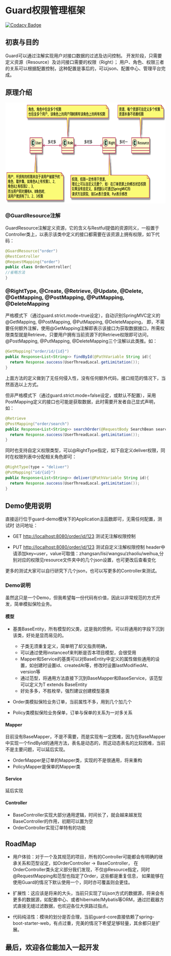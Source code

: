  # Guard权限管理框架

[![Codacy Badge](https://api.codacy.com/project/badge/Grade/a09d978f648643648f9f5676b575b032)](https://app.codacy.com/manual/vipweihua/guard?utm_source=github.com&utm_medium=referral&utm_content=vipweihua/guard&utm_campaign=Badge_Grade_Dashboard)

 ## 初衷与目的
 Guard可以通过注解实现用户对接口数据的过滤及访问控制。
 开发阶段，只需要定义资源（Resource）及访问接口需要的权限（Right）；
 用户、角色、权限三者的关系可以根据配置控制，这种配置是事后的，可以json、配置中心、管理平台完成。
 
 ## 原理介绍
 
<img src="guard.png" width="759" height="316"  alt="关系图"/>

 ### @GuardResource注解
 GuardResource注解定义资源，它的含义与Restful提倡的资源同义，一般置于Controller类上，以表示该类中定义的接口都需要在该资源上拥有权限，如下代码：
 ```java
 @GuardResource("order")
 @RestController
 @RequestMapping("order")
 public class OrderController{
 //省略方法
 }
 ```
 
 ### @RightType, @Create, @Retrieve, @Update, @Delete, @GetMapping, @PostMapping, @PutMapping, @DeleteMapping
 严格模式下（通过guard.strict.mode=true设定），自动识别SpringMVC定义的@GetMapping, @PostMapping, @PutMapping, @DeleteMapping，
 即，不需要任何额外注解，使用@GetMapping注解即表示该接口为获取数据接口，所需权限类型就是Retrieve，只要用户拥有当前资源下的Retrieve权限即可访问，
 @PostMapping, @PutMapping, @DeleteMapping三个注解以此类推。如：
 ```java
 @GetMapping("order/id/{id}")
 public Response<List<String>> findById(@PathVariable String id){
   return Response.success(UserThreadLocal.getLimitation());
 }
 ```
 上面方法的定义做到了无任何侵入性，没有任何额外代码，接口规范的情况下，当然首选以上方式。
 
 但非严格模式下（通过guard.strict.mode=false设定，或默认不配置），采用PostMapping定义的接口也可能是获取数据，此时需要开发者自己显式声明，如：
 ```java
 @Retrieve
 @PostMapping("order/search")
 public Response<List<String>> searchOrder(@RequestBody SearchBean searchBean){
   return Response.success(UserThreadLocal.getLimitation());
 }
 ```
 
 同时也支持自定义权限类型，可以@RightType指定，如下自定义deliver权限，同时在权限列表中分配相关角色即可：
 ```java
 @RightType(type = "deliver")
 @PutMapping("id/{id}")
 public Response<List<String>> deliver(@PathVariable String id){
   return Response.success(UserThreadLocal.getLimitation());
 }
 ```
 
 ## Demo使用说明
 直接运行位于guard-demo模块下的Application主函数即可，无需任何配置，测试时
 访问地址：
  * GET [http://localhost:8080/order/id/123](http://localhost:8080/order/id/123) 测试无注解权限控制

  * PUT [http://localhost:8080/order/id/123](http://localhost:8080/order/id/123) 测试自定义注解权限控制
 header中请添加key=user，value可取值：zhangsan/lisi/wangsu/zhaoliu/weihua,分别对应的权限见resource文件夹中的几个json设置，也可更改后查看变化
 
 更多的测试大家可以自行研究下几个json，也可以写更多的Controller来测试。
 
 ### Demo说明
 虽然这只是一个Demo，但我希望每一份代码有价值，因此以非常规范的方式开发，简单模拟保险业务。
 
 #### 模型
 * 基类BaseEntity，所有模型的父类，这是我的惯例，可以将通用的字段下沉到该类，好处是显而易见的。
 
   * 子类无须重复定义，简单明了却又指责明确，
   * 可以通过使用instanceof来判断是否本项目模型，会很受用
   * Mapper和Service的基类可以对BaseEntity中定义的属性做些通用的设置，如创建时设置id、createdAt等，修改时设置lastModifiedAt、version等
   * 通过范型，将通用方法直接下沉到BaseMapper和BaseService，该范型可以定义为T extends BaseEntity
   * 好处多多，不胜枚举，强烈建议创建模型基类
 
 * Order类模拟保险业务订单，当前属性不多，用到几个加几个
 * Policy类模拟保险业务保单，订单与保单的关系为一对多关系
 
 #### Mapper
 目前没有BaseMapper，不是不需要，而是实现有一定困难，因为在BaseMapper中实现一个findById的通用方法，表名是动态的，而这动态表名的比较困难，当前不是主要问题，可以延后实现。
 
 - OrderMapper是订单的Mapper类，实现的不是很通用，将来重构
 - PolicyMapper是保单的Mapper类
 
 #### Service
 延后实现
 
 #### Controller
 * BaseController实现大部分通用逻辑，时间长了，就会越来越发现BaseController的作用，初期可以置为空
 * OrderController实现订单特有的功能
 
 ## RoadMap
 
  * 用户体验：对于一个及其规范的项目，所有的Controller可能都会有明确的继承关系和范型设定，如OrderController -> BaseController，
 在OrderController类头定义部分我们发现，不仅@Resource指定，同时@RequestMapping和范型也指定了Order，这些都是重复信息，
 如果能够在使用Guard的情况下默认使用一个，同时亦可覆盖则会更佳。
 
  * 扩展性：这应该是将来的大头，当前只实现了以json方式的数据源，将来会有更多的数据源，如配置中心、或者hibernate/Mybatis等ORM，通过拦截器方式直接无缝过滤数据，也欢迎各位大侠路过指点。

  * 代码纯洁性：模块的划分是否合理，当前guard-core直接依赖了spring-boot-starter-web，有点过重，完美的情况下希望足够轻量，其余都只是扩展。

 ## 最后，欢迎各位能加入一起开发
